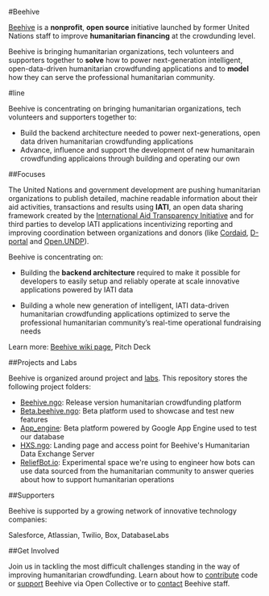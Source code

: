 #Beehive

[Beehive](http://beehive.ngo) is a **nonprofit**, **open source** initiative launched by former United Nations staff to improve **humanitarian financing** at the crowdunding level.

Beehive is bringing humanitarian organizations, tech volunteers and supporters together to **solve** how to power next-generation intelligent, open-data-driven humanitarian crowdfunding applications and to **model** how they can serve the professional humanitarian community.

#line

Beehive is concentrating on bringing humanitarian organizations, tech volunteers and supporters together to:

- Build the backend architecture needed to power next-generations, open data driven humanitarian crowdfunding applications
- Advance, influence and support the development of new humanitarain crowdfunding applicaions through building and operating our own

##Focuses

The United Nations and government development are pushing humanitarian organizations to publish detailed, machine readable information about their aid activities, transactions and results using **IATI**, an open data sharing framework created by the [International Aid Transparency Initiative](http://iatistandard.org) and for third parties to develop IATI applications incentivizing reporting and improving coordination between organizations and donors (like [Cordaid](https://www.cordaid.org/en/projects/), [D-portal](http://d-portal.org/) and [Open.UNDP](http://open.undp.org/#2016)).

Beehive is concentrating on:

- Building the **backend architecture** required to make it possible for developers to easily setup and reliably operate at scale innovative applications powered by IATI data

- Building a whole new generation of intelligent, IATI data-driven humanitarian crowdfunding applications optimized to serve the professional humanitarian community’s real-time operational fundraising needs

Learn more: [Beehive wiki page](https://github.com/BeehiveNGO/Beehive/wiki/Beehive-Initiative), Pitch Deck

##Projects and Labs

Beehive is organized around project and [labs](). This repository stores the following project folders:

- [Beehive.ngo](): Release version humanitarian crowdfunding platform
- [Beta.beehive.ngo](): Beta platform used to showcase and test new features 
- [App_engine](): Beta platform powered by Google App Engine used to test our database
- [HXS.ngo](): Landing page and access point for Beehive's Humanitarian Data Exchange Server
- [ReliefBot.io](): Experimental space we're using to engineer how bots can use data sourced from the humanitarian community to answer queries about how to support humanitarian operations

##Supporters

Beehive is supported by a growing network of innovative technology companies:

Salesforce, Atlassian, Twilio, Box, DatabaseLabs


##Get Involved

Join us in tackling the most difficult challenges standing in the way of improving humanitarian crowdfunding. Learn about how to [contribute]() code or [support](https://opencollective.com/beehive) Beehive via Open Collective or to [contact]() Beehive staff.
